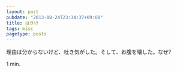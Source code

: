 ```yaml
---
layout: post
pubdate: "2013-08-24T23:34:37+09:00"
title: はきけ
tags: misc
pagetype: posts
---
```

理由は分からないけど、吐き気がした。そして、お腹を壊した。なぜ?

1 min.
